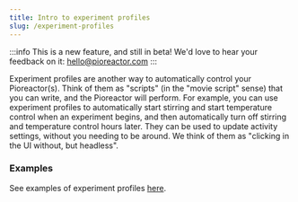 ```yaml
---
title: Intro to experiment profiles
slug: /experiment-profiles
---
```


:::info
This is a new feature, and still in beta! We'd love to hear your feedback on it: hello@pioreactor.com
:::

Experiment profiles are another way to automatically control your Pioreactor(s). Think of them as "scripts" (in the "movie script" sense) that you can write, and the Pioreactor will perform. For example, you can use experiment profiles to automatically start stirring and start temperature control when an experiment begins, and then automatically turn off stirring and temperature control hours later. They can be used to update activity settings, without you needing to be around. We think of them as "clicking in the UI without, but headless".


### Examples

See examples of experiment profiles [here](https://github.com/Pioreactor/experiment_profile_examples).